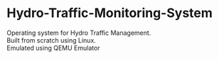# Hydro-Traffic-Monitoring-System
Operating system for Hydro Traffic Management. <br/>
Built from scratch using Linux.<br/>
Emulated using QEMU Emulator
